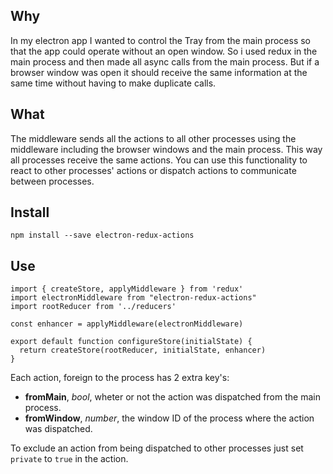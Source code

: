 ## Why
In my electron app I wanted to control the Tray from the main process so that the app could operate without an open window. So i used redux in the main process and then made all async calls from the main process. But if a browser window was open it should receive the same information at the same time without having to make duplicate calls.

## What
The middleware sends all the actions to all other processes using the middleware including the browser windows and the main process. This way all processes receive the same actions. You can use this functionality to react to other processes' actions or dispatch actions to communicate between processes.

## Install
`npm install --save electron-redux-actions`

## Use
```
import { createStore, applyMiddleware } from 'redux'
import electronMiddleware from "electron-redux-actions"
import rootReducer from '../reducers'

const enhancer = applyMiddleware(electronMiddleware)

export default function configureStore(initialState) {
  return createStore(rootReducer, initialState, enhancer)
}
```

Each action, foreign to the process has 2 extra key's:
- **fromMain**, *bool*, wheter or not the action was dispatched from the main process.
- **fromWindow**, *number*, the window ID of the process where the action was dispatched.

To exclude an action from being dispatched to other processes just set `private` to `true` in the action.
